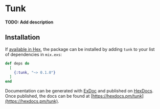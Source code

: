 # Tunk

**TODO: Add description**

## Installation

If [available in Hex](https://hex.pm/docs/publish), the package can be installed
by adding `tunk` to your list of dependencies in `mix.exs`:

```elixir
def deps do
  [
    {:tunk, "~> 0.1.0"}
  ]
end
```

Documentation can be generated with [ExDoc](https://github.com/elixir-lang/ex_doc)
and published on [HexDocs](https://hexdocs.pm). Once published, the docs can
be found at [https://hexdocs.pm/tunk](https://hexdocs.pm/tunk).

